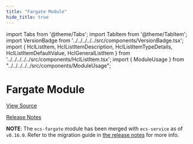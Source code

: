 ```yaml
---
title: "Fargate Module"
hide_title: true
---
```


import Tabs from '@theme/Tabs';
import TabItem from '@theme/TabItem';
import VersionBadge from '../../../../../src/components/VersionBadge.tsx';
import { HclListItem, HclListItemDescription, HclListItemTypeDetails, HclListItemDefaultValue, HclGeneralListItem } from '../../../../../src/components/HclListItem.tsx';
import { ModuleUsage } from "../../../../../src/components/ModuleUsage";

<VersionBadge repoTitle="Amazon ECS" version="0.38.2" lastModifiedVersion="0.24.1"/>

# Fargate Module

<a href="https://github.com/gruntwork-io/terraform-aws-ecs/tree/v0.38.2/modules/ecs-fargate" className="link-button" title="View the source code for this module in GitHub.">View Source</a>

<a href="https://github.com/gruntwork-io/terraform-aws-ecs/releases/tag/v0.24.1" className="link-button" title="Release notes for only versions which impacted this module.">Release Notes</a>

**NOTE**: The `ecs-fargate` module has been merged with `ecs-service` as of `v0.16.0`. Refer to the migration
guide in [the release notes](https://github.com/gruntwork-io/terraform-aws-ecs/releases/tag/v0.16.0) for more info.


<!-- ##DOCS-SOURCER-START
{
  "originalSources": [
    "https://github.com/gruntwork-io/terraform-aws-ecs/tree/v0.38.2/modules/ecs-fargate/readme.md",
    "https://github.com/gruntwork-io/terraform-aws-ecs/tree/v0.38.2/modules/ecs-fargate/variables.tf",
    "https://github.com/gruntwork-io/terraform-aws-ecs/tree/v0.38.2/modules/ecs-fargate/outputs.tf"
  ],
  "sourcePlugin": "module-catalog-api",
  "hash": "5fc8d8a58e7c52e6ab0e5acac6ec98a0"
}
##DOCS-SOURCER-END -->

